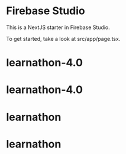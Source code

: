 # Firebase Studio

This is a NextJS starter in Firebase Studio.

To get started, take a look at src/app/page.tsx.
# learnathon-4.0
# learnathon-4.0
# learnathon
# learnathon
